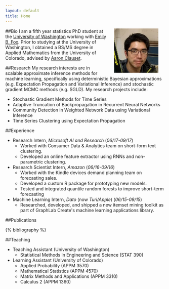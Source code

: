 ```yaml
---
layout: default
title: Home
---
```


##Bio
<img src="images/christopher_aicher_ski.jpg" alt="Christopher Aicher" align="right" style="height:140px; width:140px; margin:0px 20px">
I am a fifth year statistics PhD student at the [University of Washington](http://www.stat.washington.edu/) working with [Emily B. Fox](https://www.stat.washington.edu/~ebfox/).
Prior to studying at the University of Washington, I obtained a BS/MS degree in Applied Mathematics from the University of Colorado, advised by [Aaron Clauset](http://tuvalu.santafe.edu/~aaronc/).

##Research
My research interests are in scalable approximate inference methods for machine learning,
specifically using deterministic Bayesian approximations (e.g. Expectation Propagation and Variational Inference)
and stochastic gradient MCMC methods (e.g. SGLD).
My research projects include:

* Stochastic Gradient Methods for Time Series
* Adaptive Truncation of Backpropagation in Recurrent Neural Networks
* Community Detection in Weighted Network Data using Variational Inference
* Time Series Clustering using Expectation Propagation

##Experience
* Research Intern, *Microsoft AI and Research* (*06/17-09/17*)
    * Worked with Consumer Data \& Analytics team on short-form text clustering.
    * Developed an online feature extractor using RNNs and non-parametric clustering.
* Research Scientist Intern, *Amazon* (*06/16-09/16*)
    * Worked with the Kindle devices demand planning team on forecasting sales.
    * Developed a custom R package for prototyping new models.
    * Tested and integrated quantile random forests to improve short-term forecasting
* Machine Learning Intern, *Dato* (now *Turi/Apple*) (*06/15-09/15*)
    * Researched, developed, and shipped a new itemset mining toolkit as part
 of GraphLab Create's machine learning applications library.


##Publications

{% bibliography %}

<!-- See Also: [My Google Scholar Profile](https://scholar.google.com/citations?user=UWwqmrkAAAAJ&hl=en) 

##Presentations


-->

##Teaching

* Teaching Assistant (University of Washington)
    * Statistical Methods in Engineering and Science (STAT 390)
* Learning Assistant (University of Colorado)
    * Applied Probability (APPM 3570)
    * Mathematical Statistics (APPM 4570)
    * Matrix Methods and Applications (APPM 3310)
    * Calculus 2 (APPM 1360)





